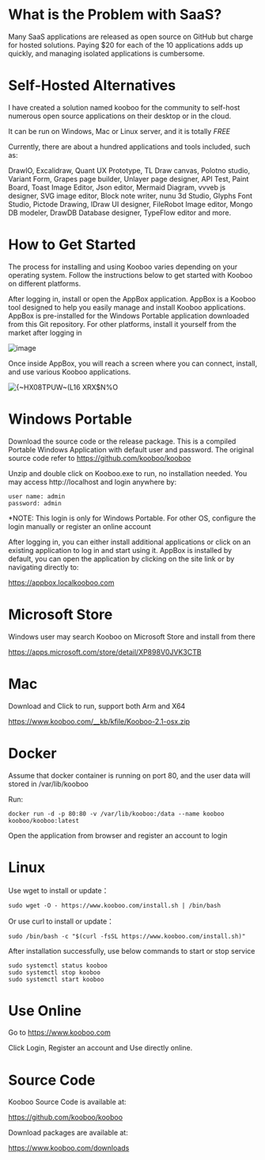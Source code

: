 # What is the Problem with SaaS?

Many SaaS applications are released as open source on GitHub but charge for hosted solutions. Paying $20 for each of the 10 applications adds up quickly, and managing isolated applications is cumbersome.
 

# Self-Hosted Alternatives

I have created a solution named kooboo for the community to self-host numerous open source applications on their desktop or in the cloud.  

It can be run on Windows, Mac or Linux server, and it is totally *FREE* 

Currently, there are about a hundred applications and tools included, such as:

DrawIO, Excalidraw, Quant UX Prototype, TL Draw canvas, Polotno studio, Variant Form, Grapes page builder, Unlayer page designer, API Test, Paint Board, Toast Image Editor, Json editor, Mermaid Diagram, vvveb js designer, SVG image editor, Block note writer, nunu 3d Studio, Glyphs Font Studio, Pictode Drawing, IDraw UI designer, FileRobot Image editor, Mongo DB modeler, DrawDB Database designer, TypeFlow editor and more.
 

# How to Get Started

The process for installing and using Kooboo varies depending on your operating system. Follow the instructions below to get started with Kooboo on different platforms.

After logging in, install or open the AppBox application. AppBox is a Kooboo tool designed to help you easily manage and install Kooboo applications. AppBox is pre-installed for the Windows Portable application downloaded from this Git repository. For other platforms, install it yourself from the market after logging in

![image](https://github.com/user-attachments/assets/8bf25880-5c49-4d35-a2f3-c02a875db2c5)


Once inside AppBox, you will reach a screen where you can connect, install, and use various Kooboo applications.
 
![{~HX08TPUW~(L16 XRX$N%O](https://github.com/user-attachments/assets/5d344b9d-bf5d-44c7-9b95-3d2e54390c83)
 
# Windows Portable 

Download the source code or the release package. This is a compiled Portable Windows Application with default user and password.  The original source code refer to
https://github.com/kooboo/kooboo

Unzip and double click on Kooboo.exe to run, no installation needed. You may access http://localhost and login anywhere by:

```Text
user name: admin
password: admin
```
*NOTE: This login is only for Windows Portable. For other OS, configure the login manually or register an online account

After logging in, you can either install additional applications or click on an existing application to log in and start using it. AppBox is installed by default, you can open the application by clicking on the site link or by navigating directly to:
 
https://appbox.localkooboo.com

# Microsoft Store
Windows user may search Kooboo on Microsoft Store and install from there

https://apps.microsoft.com/store/detail/XP898V0JVK3CTB

# Mac

Download and Click to run, support both Arm and X64

https://www.kooboo.com/__kb/kfile/Kooboo-2.1-osx.zip


# Docker

Assume that docker container is running on port 80, and the user data will stored in /var/lib/kooboo
 
Run: 
```Text
docker run -d -p 80:80 -v /var/lib/kooboo:/data --name kooboo kooboo/kooboo:latest
```
Open the application from browser and register an account to login
 

# Linux

Use wget to install or update：
 ```Text
sudo wget -O - https://www.kooboo.com/install.sh | /bin/bash
 ```
 
Or use curl to install or update：
  ```Text
sudo /bin/bash -c "$(curl -fsSL https://www.kooboo.com/install.sh)"
  ```
After installation successfully, use below commands to start or stop service
  ```Text
sudo systemctl status kooboo
sudo systemctl stop kooboo
sudo systemctl start kooboo
 ```

# Use Online

Go to
https://www.kooboo.com

Click Login, Register an account and Use directly online. 

# Source Code

Kooboo Source Code is available at:

https://github.com/kooboo/kooboo

Download packages are available at:

https://www.kooboo.com/downloads

